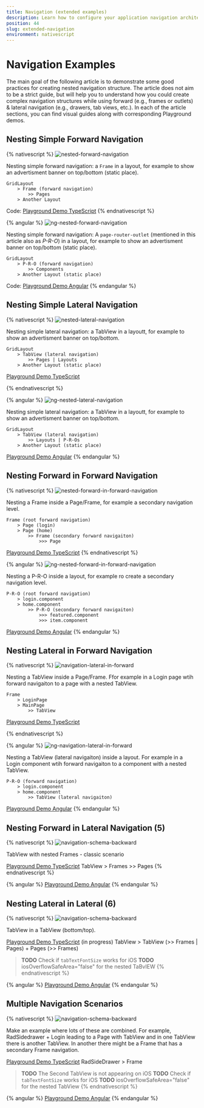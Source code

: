 ```yaml
---
title: Navigation (extended examples)
description: Learn how to configure your application navigation architecture, navigate forward and backward and use TabView, Modal View and SideDrawer
position: 44
slug: extended-navigation
environment: nativescript
---
```


# Navigation Examples

The main goal of the following article is to demonstrate some good practices for creating nested navigation structure. The article does not aim to be a strict guide, but will help you to understand how you could create complex navigation structures while using forward (e.g., frames or outlets) & lateral navigation (e.g., drawers, tab views, etc.). In each of the article sections, you can find visual guides along with corresponding Playground demos.

## Nesting Simple Forward Navigation

{% nativescript %}
![nested-forward-navigation](../img/navigation-extended/navigation-examples-page-1.png?raw=true)

Nesting simple forward navigation: a `Frame` in a layout, for example to show an advertisment banner on top/bottom (static place).

```
GridLayout  
    > Frame (forward navigation)
        >> Pages
    > Another Layout
```

Code: [Playground Demo TypeScript](https://play.nativescript.org/?template=play-tsc&id=65Uk0F)
{% endnativescript %}

{% angular %}
![ng-nested-forward-navigation](../img/navigation-extended/ng-navigation-examples-page-1.png?raw=true)

Nesting simple forward navigation: A `page-router-outlet` (mentioned in this article also as *P-R-O*) in a layout, for example to show an advertisment banner on top/bottom (static place).

```
GridLayout  
    > P-R-O (forward navigation)
        >> Components
    > Another Layout (static place)
```

Code: [Playground Demo Angular](https://play.nativescript.org/?template=play-ng&id=O9Hbts)
{% endangular %}

## Nesting Simple Lateral Navigation

{% nativescript %}
![nested-lateral-navigation](../img/navigation-extended/navigation-examples-page-2.png?raw=true)

Nesting simple lateral navigation: a TabView in a layoutt, for example to show an advertisment banner on top/bottom.
```
GridLayout  
    > TabView (lateral navigation)
        >> Pages | Layouts
    > Another Layout (static place)
```

[Playground Demo TypeScript](https://play.nativescript.org/?template=play-tsc&id=IeOEzc)

{% endnativescript %}

{% angular %}
![ng-nested-lateral-navigation](../img/navigation-extended/ng-navigation-examples-page-2.png?raw=true)

Nesting simple lateral navigation: a TabView in a layoutt, for example to show an advertisment banner on top/bottom.
```
GridLayout  
    > TabView (lateral navigation)
        >> Layouts | P-R-Os
    > Another Layout (static place)
```
[Playground Demo Angular](https://play.nativescript.org/?template=play-ng&id=hBdlPB)
{% endangular %}

## Nesting Forward in Forward Navigation

{% nativescript %}
![nested-forward-in-forward-navigation](../img/navigation-extended/navigation-examples-page-3.png?raw=true)

Nesting a Frame inside a Page/Frame, for example a secondary navigation level.
```
Frame (root forward navigation)
    > Page (login)
    > Page (home)
        >> Frame (secondary forward navigaiton)
            >>> Page
```
[Playground Demo TypeScript](https://play.nativescript.org/?template=play-tsc&id=LMV24L) 
{% endnativescript %}

{% angular %}
![ng-nested-forward-in-forward-navigation](../img/navigation-extended/ng-navigation-examples-page-3.png?raw=true)


Nesting a P-R-O inside a layout, for example ro create a secondary navigation level.

```
P-R-O (root forward navigation)
    > login.component
    > home.component
        >> P-R-O (secondary forward navigaiton)
            >>> featured.component
            >>> item.component
```

[Playground Demo Angular](https://play.nativescript.org/?template=play-ng&id=VlXzEW)
{% endangular %}


## Nesting Lateral in Forward Navigation

{% nativescript %}
![navigation-lateral-in-forward](../img/navigation-extended/navigation-examples-page-4.png?raw=true)

Nesting a TabView inside a Page/Frame. Ffor example in a Login page wtih forward navigaiton to a page with a nested TabView.

```
Frame 
    > LoginPage 
    > MainPage 
        >> TabView
```

[Playground Demo TypeScript](https://play.nativescript.org/?template=play-tsc&id=1UMjJZ)

{% endnativescript %}

{% angular %}
![ng-navigation-lateral-in-forward](../img/navigation-extended/ng-navigation-examples-page-4.png?raw=true)

Nesting a TabView (lateral navigaiton) inside a layout. For example in a Login component wtih forward navigaiton to a component with a nested TabView.

```
P-R-O (forward navigation)
    > login.component
    > home.component
        >> TabView (lateral navigaiton)
```

[Playground Demo Angular](https://play.nativescript.org/?template=play-ng&id=HzFEFL)
{% endangular %}

## Nesting Forward in Lateral Navigation (5)

{% nativescript %}
![navigation-schema-backward](../img/navigation-extended/navigation-examples-page-5.png?raw=true)

TabView with nested Frames - classic scenario

[Playground Demo TypeScript](https://play.nativescript.org/?template=play-tsc&id=DrwJ2o)
TabView > Frames >> Pages
{% endnativescript %}

{% angular %}
[Playground Demo Angular](https://play.nativescript.org/?template=play-ng&id=0qyGbe)
{% endangular %}

## Nesting Lateral in Lateral (6)

{% nativescript %}
![navigation-schema-backward](../img/navigation-extended/navigation-examples-page-6.png?raw=true)

TabView in a TabView (bottom/top).

[Playground Demo TypeScript](https://play.nativescript.org/?template=play-tsc&id=soFhmN&v=6) (in progress)
TabView > TabView (>> Frames | Pages) + Pages (>> Frames)

> **TODO** Check if `tabTextFontSize` works for iOS
> **TODO** iosOverflowSafeArea="false" for the nested TaBvIEW
{% endnativescript %}

{% angular %}
[Playground Demo Angular](https://play.nativescript.org/?template=play-ng&id=ObeDAp)
{% endangular %}


 ## Multiple Navigation Scenarios

{% nativescript %}
![navigation-schema-backward](../img/navigation-extended/navigation-examples-page-7.png?raw=true)

Make an example where lots of these are combined. For example, RadSidedrawer + Login leading to a Page with TabView and in one TabView there is another TabView. In another there might be a Frame that has a secondary Frame navigation.

[Playground Demo TypeScript](https://play.nativescript.org/?template=play-tsc&id=fyNqnr&v=6)
RadSideDrawer > Frame 

> **TODO** The Second TabView is not appearing on iOS
> **TODO** Check if `tabTextFontSize` works for iOS
> **TODO** iosOverflowSafeArea="false" for the nested TabView
{% endnativescript %}

{% angular %}
[Playground Demo Angular]()
{% endangular %}
